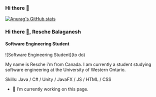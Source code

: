 ### Hi there 👋


[![Anurag's GitHub stats](https://github-readme-stats.vercel.app/api?username=resche-b)](https://github.com/anuraghazra/github-readme-stats)

### Hi there 👋, Resche Balaganesh
#### Software Engineering Student
![Software Engineering Student](to do)

My name is Resche i'm from Canada. I am currently a student studying software engineering at the University of Western Ontario.

Skills: Java / C# / Unity / JavaFX / JS / HTML / CSS

- 🔭 I’m currently working on this page. 




